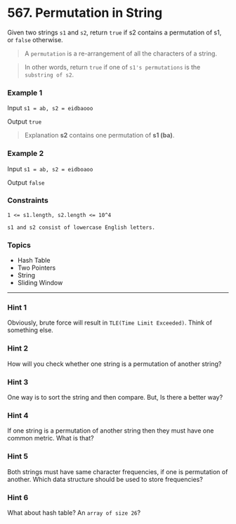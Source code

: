 # 567. Permutation in String

Given two strings `s1` and `s2`, return `true` if s2 contains a permutation of s1, or `false` otherwise.

> A `permutation` is a re-arrangement of all the characters of a string.

> In other words, return `true` if one of `s1's permutations` is the `substring of s2`.
 

### Example 1

Input `s1 = ab, s2 = eidbaooo`

Output `true`

> Explanation **s2** contains one permutation of **s1 (ba)**.


### Example 2

Input `s1 = ab, s2 = eidboaoo`

Output `false`
 

### Constraints

`1 <= s1.length, s2.length <= 10^4`

`s1 and s2 consist of lowercase English letters.`


### Topics
- Hash Table
- Two Pointers
- String
- Sliding Window

---

### Hint 1
Obviously, brute force will result in `TLE(Time Limit Exceeded)`. Think of something else.

### Hint 2
How will you check whether one string is a permutation of another string?

### Hint 3
One way is to sort the string and then compare. But, Is there a better way?

### Hint 4
If one string is a permutation of another string then they must have one common metric. What is that?

### Hint 5
Both strings must have same character frequencies, if one is permutation of another. Which data structure should be used to store frequencies?

### Hint 6
What about hash table? An `array of size 26`?